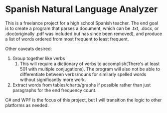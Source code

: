 # Spanish Natural Language Analyzer

This is a freelance project for a high school Spanish teacher. The end goal is to create a program that parses a document, which can be .txt, .docx, or .doc(originally .pdf was included but has since been removed), and produce a list of words ordered from most frequent to least frequent. 

Other caveats desired:

1.  Group together like verbs
    1. This will require a dictionary of verbs to accomplish(There's at least 501 with multiple conjugations). The program will also not be able to differentiate between verbs/nouns for similarly spelled words without significantly more work.
2. Extract words from tables/charts/graphs if possible rather than just paragraphs for the end frequency count.

C# and WPF is the focus of this project, but I will transition the logic to other platforms as needed.
